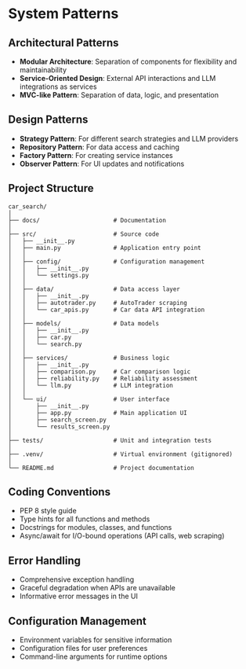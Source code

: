 # System Patterns

## Architectural Patterns
- **Modular Architecture**: Separation of components for flexibility and maintainability
- **Service-Oriented Design**: External API interactions and LLM integrations as services
- **MVC-like Pattern**: Separation of data, logic, and presentation

## Design Patterns
- **Strategy Pattern**: For different search strategies and LLM providers
- **Repository Pattern**: For data access and caching
- **Factory Pattern**: For creating service instances
- **Observer Pattern**: For UI updates and notifications

## Project Structure
```
car_search/
│
├── docs/                     # Documentation
│
├── src/                      # Source code
│   ├── __init__.py
│   ├── main.py               # Application entry point
│   │
│   ├── config/               # Configuration management
│   │   ├── __init__.py
│   │   └── settings.py
│   │
│   ├── data/                 # Data access layer
│   │   ├── __init__.py
│   │   ├── autotrader.py     # AutoTrader scraping
│   │   └── car_apis.py       # Car data API integration
│   │
│   ├── models/               # Data models
│   │   ├── __init__.py
│   │   ├── car.py
│   │   └── search.py
│   │
│   ├── services/             # Business logic
│   │   ├── __init__.py
│   │   ├── comparison.py     # Car comparison logic
│   │   ├── reliability.py    # Reliability assessment
│   │   └── llm.py            # LLM integration
│   │
│   └── ui/                   # User interface
│       ├── __init__.py
│       ├── app.py            # Main application UI
│       ├── search_screen.py
│       └── results_screen.py
│
├── tests/                    # Unit and integration tests
│
├── .venv/                    # Virtual environment (gitignored)
│
└── README.md                 # Project documentation
```

## Coding Conventions
- PEP 8 style guide
- Type hints for all functions and methods
- Docstrings for modules, classes, and functions
- Async/await for I/O-bound operations (API calls, web scraping)

## Error Handling
- Comprehensive exception handling
- Graceful degradation when APIs are unavailable
- Informative error messages in the UI

## Configuration Management
- Environment variables for sensitive information
- Configuration files for user preferences
- Command-line arguments for runtime options 